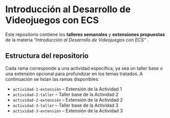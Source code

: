 # Introducción al Desarrollo de Videojuegos con ECS

Este repositorio contiene los **talleres semanales** y **extensiones propuestas** de la materia  *"Introducción al Desarrollo de Videojuegos con ECS"* .

## Estructura del repositorio

Cada rama corresponde a una actividad específica, ya sea un taller base o una extensión opcional para profundizar en los temas tratados. A continuación se listan las ramas disponibles:

* `actividad-1-extensión` – Extensión de la Actividad 1
* `actividad-2-taller` – Taller base de la Actividad 2
* `actividad-2-extensión` – Extensión de la Actividad 2
* `actividad-3-taller` – Taller base de la Actividad 3
* `actividad-3-extensión` – Extensión de la Actividad 3
